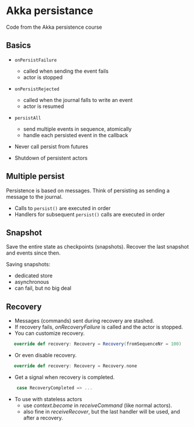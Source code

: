 # Akka persistance

Code from the Akka persistence course

## Basics
- ```onPersistFailure```
    - called when sending the event fails
    - actor is stopped
- ```onPersistRejected```
    - called when the journal falls to write an event
    - actor is resumed
- ```persistAll```
    - send multiple events in sequence, atomically
    - handle each persisted event in the callback
    
- Never call persist from futures
- Shutdown of persistent actors

## Multiple persist
Persistence is based on messages. Think of persisting as sending a message to the journal.

- Calls to ```persist()``` are executed in order
- Handlers for subsequent ```persist()``` calls are executed in order

## Snapshot
Save the entire state as checkpoints (snapshots). Recover the last snapshot and events since then.

Saving snapshots:
- dedicated store
- asynchronous
- can fail, but no big deal

## Recovery
- Messages (commands) sent during recovery are stashed.
- If recovery fails, *onRecoveryFailure* is called and the actor is stopped.
- You can customize recovery.
```scala
   override def recovery: Recovery = Recovery(fromSequenceNr = 100)
```
- Or even disable recovery.
```scala
   override def recovery: Recovery = Recovery.none
```
- Get a signal when recovery is completed.
```scala
    case RecoveryCompleted => ...
```
- To use with stateless actors
    - use *context.become*  in *receiveCommand* (like normal actors).
    - also fine in *receiveRecover*, but the last handler will be used, and after a recovery.